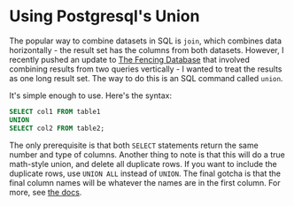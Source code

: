 # Using Postgresql's Union

The popular way to combine datasets in SQL is `join`, which combines data horizontally - the result set has the columns from both datasets.  However, I recently pushed an update to [The Fencing Database](https://fencingdatabase.com) that involved combining results from two queries vertically - I wanted to treat the results as one long result set.  The way to do this is an SQL command called `union`.

It's simple enough to use.  Here's the syntax:

```sql
SELECT col1 FROM table1
UNION
SELECT col2 FROM table2;
```

The only prerequisite is that both `SELECT` statements return the same number and type of columns.  Another thing to note is that this will do a true math-style union, and delete all duplicate rows.  If you want to include the duplicate rows, use `UNION ALL` instead of `UNION`.  The final gotcha is that the final column names will be whatever the names are in the first column.  For more, see [the docs](https://www.postgresqltutorial.com/postgresql-union/).
